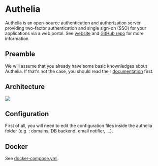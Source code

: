 # Authelia

Authelia is an open-source authentication and authorization server providing two-factor authentication and single sign-on (SSO) for your applications via a web portal. See [website](https://www.authelia.com/) and [GitHub repo](https://github.com/authelia/authelia) for more information.

## Preamble

We will assume that you already have some basic knownledges about Authelia. If that's not the case, you should read their [documentation](https://www.authelia.com/) first.

## Architecture

<img src="https://github.com/bunkerity/bunkerized-nginx/blob/dev/examples/authelia/architecture.png?raw=true" />

## Configuration

First of all, you will need to edit the configuration files inside the authelia folder (e.g. : domains, DB backend, email notifier, ...).

## Docker

See [docker-compose.yml](https://github.com/bunkerity/bunkerized-nginx/blob/master/examples/authelia/docker-compose.yml).
